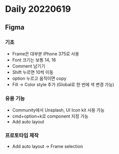 Daily 20220619
===

## Figma
### 기초
- Frame은 대부분 iPhone 375로 사용
- Font 크기는 보통 14, 16
- Comment 남기기
- Shift 누르면 10씩 이동
- option 누르고 움직이면 copy
- Fill -> Color style 추가 (Global로 한 번에 색 변경 가능)

### 유용 기능
- Community에서 Unsplash, UI Icon kit 사용 가능
- cmd+option+k로 component 지정 가능
- Add auto layout

### 프로토타입 제작
- Add auto layout -> Frame selection